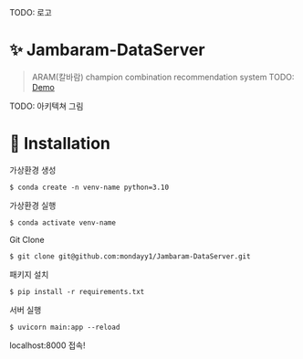 TODO: 로고

# :sparkles: Jambaram-DataServer
> ARAM(칼바람) champion combination recommendation system TODO: [Demo](http://jambaram.xyz)

TODO: 아키텍쳐 그림

# :floppy_disk: Installation
가상환경 생성
```
$ conda create -n venv-name python=3.10
```

가상환경 실행
```
$ conda activate venv-name
```

Git Clone
```
$ git clone git@github.com:mondayy1/Jambaram-DataServer.git
```

패키지 설치
```
$ pip install -r requirements.txt
```

서버 실행
```
$ uvicorn main:app --reload
```

localhost:8000 접속!
